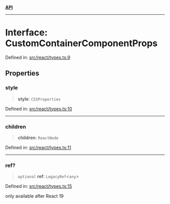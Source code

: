 [**API**](../../API.md)

***

# Interface: CustomContainerComponentProps

Defined in: [src/react/types.ts:9](https://github.com/inokawa/virtua/blob/a48577a29001b7d13366f89308b2cb5c0b65e4c0/src/react/types.ts#L9)

## Properties

### style

> **style**: `CSSProperties`

Defined in: [src/react/types.ts:10](https://github.com/inokawa/virtua/blob/a48577a29001b7d13366f89308b2cb5c0b65e4c0/src/react/types.ts#L10)

***

### children

> **children**: `ReactNode`

Defined in: [src/react/types.ts:11](https://github.com/inokawa/virtua/blob/a48577a29001b7d13366f89308b2cb5c0b65e4c0/src/react/types.ts#L11)

***

### ref?

> `optional` **ref**: `LegacyRef`\<`any`\>

Defined in: [src/react/types.ts:15](https://github.com/inokawa/virtua/blob/a48577a29001b7d13366f89308b2cb5c0b65e4c0/src/react/types.ts#L15)

only available after React 19
